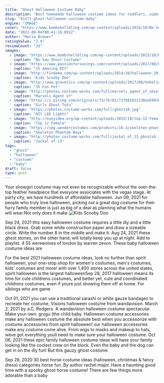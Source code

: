 ```yaml
---
title: "Ghost Halloween Costume Baby"
description: "Best homemade halloween costume ideas for toddlers, submitted by parenting.Com moms. while i was pregnant with hudson i always craved california rolls. I know many believe that your cravings get passed on to your baby"
slug: "93171-ghost-halloween-costume-baby"
engine: "IMAGE"
cover: "https://www.bombshellbling.com/wp-content/uploads/2015/10/No-Sew-Ghost-Poncho-Costume-3.jpg"
date: "2021-09-04T00:41:10.891Z"
author: "Mario Brewer"
ratingValue: "2.9"
reviewCount: "26"
images:
  - image: "https://www.bombshellbling.com/wp-content/uploads/2015/10/No-Sew-Ghost-Poncho-Costume-3.jpg"
    caption: "No-Sew Ghost Costume"
  - image: "https://www.passionforsavings.com/content/uploads/2017/08/Ghost-DIY-Halloween-Costume-Ideas-for-Kids.jpg"
    caption: "15 Amazing DIY"
  - image: "http://findema.com/wp-content/uploads/2014/10/halloween_20146013.jpg"
    caption: "Kids Scooby Doo"
  - image: "http://www.gravetics.com/wp-content/uploads/2017/08/Unbelievable-Halloween-Costume-Ideas.jpg"
    caption: "35 Fun Pet"
  - image: "http://photos.costume-works.com/full/marvels_agent_of_shield_ghost_rider.jpg"
    caption: "Marvels Agent of"
  - image: "https://i.pinimg.com/originals/73/7b/81/737b81b21138ee59956ef9fc67d3e02d.jpg"
    caption: "Girls Ghost Tutu"
  - image: "https://photos.costume-works.com/full/ghost10.jpg"
    caption: "DIY LED Lights"
  - image: "http://easyidea.org/wp-content/uploads/2015/10/top-12-female-villian-costume-designs-unique-easy-halloween-party-day-project-12.jpg"
    caption: "Top 12 Female"
  - image: "https://img.wondercostumes.com/products/16-3/skeleton-phantom-costume.jpg"
    caption: "Skeleton Phantom Boys"
  - image: "http://photos.costume-works.com/full/jackal_of_13_ghosts6.jpg"
    caption: "Jackal of 13"
tags:
  - "ghost"
  - "halloween"
  - "costume"
  - "baby"
draft: false
type: post
---
```


Your showgirl costume may not even be recognizable without the over-the-top feather headpiece that everyone associates with the vegas stage. At party city, we have hundreds of affordable halloween. Jun 09, 2021 for people who truly love halloween, picking out a great dog costume for their furry family member is just as big of a deal as planning what the humans will wear.Not only does it make
![Kids Scooby Doo](http://findema.com/wp-content/uploads/2014/10/halloween_20146013.jpg "Kids Scooby Doo")

Sep 24, 2021 this easy halloween costume requires a little diy and a little black dress. Grab some white construction paper and draw a sizeable circle. Write the number 8 in the middle and make it. Aug 24, 2021 these ghost stories, on the other hand, will totally keep you up at night. Add to playlist. 4  55 werewolves of london by warren zevon.  These baby halloween costume ideas are
<!--inArticleAds-->

<!--galleryOne-->

For the best 2021 halloween costume ideas, look no further than spirit halloween, your one-stop shop for women's costumes, men's costumes, kids' costumes and more! with over 1,400 stores across the united states, spirit halloween is the largest halloweenSep 28, 2017 halloween means its time for cute childrens costumes, and better yet, cute and coordinated childrens costumes, even if youre just showing them off at home. For siblings who are game
<!--inArticleAds-->

<!--galleryTwo-->

Oct 01, 2021 you can use a traditional sarashi or white gauze bandages to recreate her costume,  Visions halloween costume from wandavision. March 2, 2021 by a.C. Rodgers. A wandavision halloween costume spectacular. Make your own: grogu (the child  baby. Halloween costume accessories make any halloween costume the absolute best when you accessorize with costume accessories from spirit halloween! our halloween accessories make any costume come alive. From wigs to masks and makeup to hats, weve got everything youll need to make sure your halloween costume. Oct 06, 2021 these epic family halloween costume ideas will have your family looking like the coolest crew on the block. Even the baby and the dog can get in on the diy fun!  But this gauzy ghost costume
<!--galleryThree-->

Sep 28, 2020 30 best horse costume ideas (halloween, christmas & fancy dress) categories horse fun. By author rachel major.  Have a haunting good time with a spooky ghost horse costume! There are few things more adorable than a baby